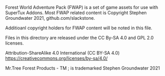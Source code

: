Forest World Adventure Pack (FWAP) is a set of game assets for use with SuperTux Addons.
Most FWAP related content is Copyright Stephen Groundwater 2021, github.com/slackstone. 


Additioanl copyright holders for FWAP content will be noted in this file.

Files in this directory are released under the CC By-SA 4.0 and GPL 2.0 licenses.

Attribution-ShareAlike 4.0 International (CC BY-SA 4.0)
https://creativecommons.org/licenses/by-sa/4.0/

Mr.Tree Forest Products - TM ; is trademarked Stephen Groundwater 2021 
